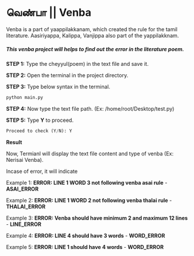 # வெண்பா || Venba

Venba is a part of yaappilakkanam, which created the rule for the tamil literature. Aasiriyappa, Kalippa, Vanjippa also part of the yappilakknam.  

##### This venba project will helps to find out the error in the literature poem.

**STEP 1:** Type the cheyyul(poem) in the text file and save it.  

**STEP 2:** Open the terminal in the project directory.

**STEP 3:** Type below syntax in the terminal.  

```python
python main.py
```
**STEP 4:** Now type the text file path. (Ex: /home/root/Desktop/test.py)  

**STEP 5:** Type **Y** to proceed.  

```python
Proceed to check (Y/N): Y

```
**Result**

Now, Termianl will display the text file content and type of venba (Ex: Nerisai Venba).

Incase of error, it will indicate  

Example 1: **ERROR: LINE 1 WORD 3 not following venba asai rule**  - **ASAI_ERROR**

Example 2: **ERROR: LINE 1 WORD 2 not following venba thalai rule** - **THALAI_ERROR**  

Example 3: **ERROR: Venba should have minimum 2 and maximum 12 lines** - **LINE_ERROR**  

Example 4: **ERROR: LINE 4 should have 3 words** - **WORD_ERROR**  

Example 5: **ERROR: LINE 1 should have 4 words** - **WORD_ERROR**
